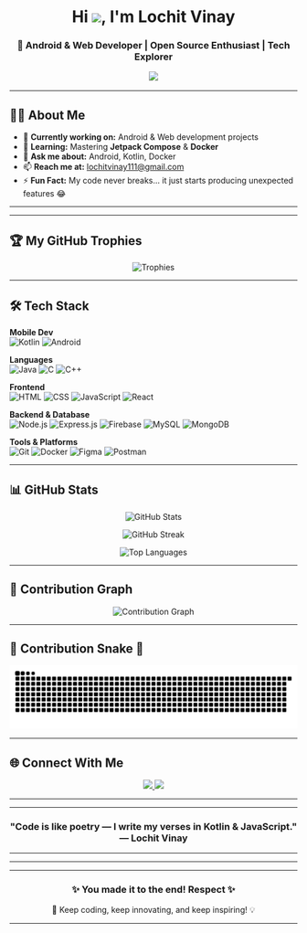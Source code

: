 <h1 align="center">Hi <img src="https://media.giphy.com/media/hvRJCLFzcasrR4ia7z/giphy.gif" width="35px">, I'm Lochit Vinay</h1>
<h3 align="center">🚀 Android & Web Developer | Open Source Enthusiast | Tech Explorer</h3>

<p align="center">
  <img src="https://readme-typing-svg.herokuapp.com?size=25&color=00C6FF&width=600&lines=Android+Developer+📱;Full+Stack+Web+Developer+🌐;Open+Source+Contributor+❤️;Always+Learning+New+Things+🚀" />
</p>

---

## 👨‍💻 About Me

- 🔭 **Currently working on:** Android & Web development projects  
- 🌱 **Learning:** Mastering **Jetpack Compose** & **Docker**  
- 💬 **Ask me about:** Android, Kotlin, Docker  
- 📫 **Reach me at:** [lochitvinay111@gmail.com](mailto:lochitvinay111@gmail.com)  
- ⚡ **Fun Fact:** My code never breaks… it just starts producing unexpected features 😂

---


---

## 🏆 My GitHub Trophies

<p align="center">
  <img src="https://github-profile-trophy.vercel.app/?username=Lochit-Vinay&theme=radical&no-frame=true&margin-w=15" alt="Trophies" />
</p>

---

## 🛠️ Tech Stack

<p align="center">

**Mobile Dev**  
![Kotlin](https://img.shields.io/badge/Kotlin-0095D5?style=for-the-badge&logo=kotlin&logoColor=white)
![Android](https://img.shields.io/badge/Android-3DDC84?style=for-the-badge&logo=android&logoColor=white)



**Languages**  
![Java](https://img.shields.io/badge/Java-F89820?style=for-the-badge&logo=java&logoColor=white)
![C](https://img.shields.io/badge/C-00599C?style=for-the-badge&logo=c&logoColor=white)
![C++](https://img.shields.io/badge/C++-004482?style=for-the-badge&logo=cplusplus&logoColor=white)

**Frontend**  
![HTML](https://img.shields.io/badge/HTML5-E44D26?style=for-the-badge&logo=html5&logoColor=white)
![CSS](https://img.shields.io/badge/CSS3-1572B6?style=for-the-badge&logo=css3&logoColor=white)
![JavaScript](https://img.shields.io/badge/JavaScript-F7DF1E?style=for-the-badge&logo=javascript&logoColor=black)
![React](https://img.shields.io/badge/React-61DAFB?style=for-the-badge&logo=react&logoColor=black)

**Backend & Database**  
![Node.js](https://img.shields.io/badge/Node.js-339933?style=for-the-badge&logo=node.js&logoColor=white)
![Express.js](https://img.shields.io/badge/Express.js-000000?style=for-the-badge&logo=express&logoColor=white)
![Firebase](https://img.shields.io/badge/Firebase-FFCA28?style=for-the-badge&logo=firebase&logoColor=black)
![MySQL](https://img.shields.io/badge/MySQL-00758F?style=for-the-badge&logo=mysql&logoColor=white)
![MongoDB](https://img.shields.io/badge/MongoDB-4EA94B?style=for-the-badge&logo=mongodb&logoColor=white)

**Tools & Platforms**  
![Git](https://img.shields.io/badge/Git-F05032?style=for-the-badge&logo=git&logoColor=white)
![Docker](https://img.shields.io/badge/Docker-2496ED?style=for-the-badge&logo=docker&logoColor=white)
![Figma](https://img.shields.io/badge/Figma-F24E1E?style=for-the-badge&logo=figma&logoColor=white)
![Postman](https://img.shields.io/badge/Postman-FF6C37?style=for-the-badge&logo=postman&logoColor=white)

</p>

---

## 📊 GitHub Stats

<p align="center">
  <img src="https://github-readme-stats.vercel.app/api?username=Lochit-Vinay&show_icons=true&theme=radical" alt="GitHub Stats" />
</p>
<p align="center">
  <img src="https://github-readme-streak-stats.herokuapp.com/?user=Lochit-Vinay&theme=radical" alt="GitHub Streak" />
</p>
<p align="center">
  <img src="https://github-readme-stats.vercel.app/api/top-langs/?username=Lochit-Vinay&layout=compact&theme=radical" alt="Top Languages" />
</p>

---

## 🌟 Contribution Graph

<p align="center">
  <img src="https://github-readme-activity-graph.vercel.app/graph?username=Lochit-Vinay&theme=react-dark&hide_border=true&area=true" alt="Contribution Graph" />
</p>

---

## 🐍 Contribution Snake 🐍

<p align="center">
  <img src="https://github.com/Lochit-Vinay/Lochit-Vinay/blob/output/github-snake-dark.svg" alt="Snake Animation" />
</p>



---

## 🌐 Connect With Me

<p align="center">
  <a href="https://www.linkedin.com/in/nidubrolu-lochit-vinay-758894331/" target="_blank">
    <img src="https://img.shields.io/badge/LinkedIn-0A66C2?style=for-the-badge&logo=linkedin&logoColor=white" />
  </a>
  <a href="mailto:lochitvinay111@gmail.com" target="_blank">
    <img src="https://img.shields.io/badge/Gmail-D14836?style=for-the-badge&logo=gmail&logoColor=white" />
  </a>
</p>

---



---

<h3 align="center">"Code is like poetry — I write my verses in Kotlin & JavaScript." — Lochit Vinay</h3>

---

---

---

<h3 align="center">✨ You made it to the end! Respect ✨</h3>

<p align="center">
   🚀 Keep coding, keep innovating, and keep inspiring! 💡
</p>



---
